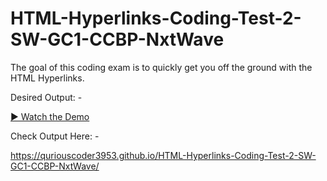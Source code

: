 # HTML-Hyperlinks-Coding-Test-2-SW-GC1-CCBP-NxtWave

The goal of this coding exam is to quickly get you off the ground with the HTML Hyperlinks.


Desired Output: -

[▶️ Watch the Demo]()


Check Output Here: -

https://quriouscoder3953.github.io/HTML-Hyperlinks-Coding-Test-2-SW-GC1-CCBP-NxtWave/

